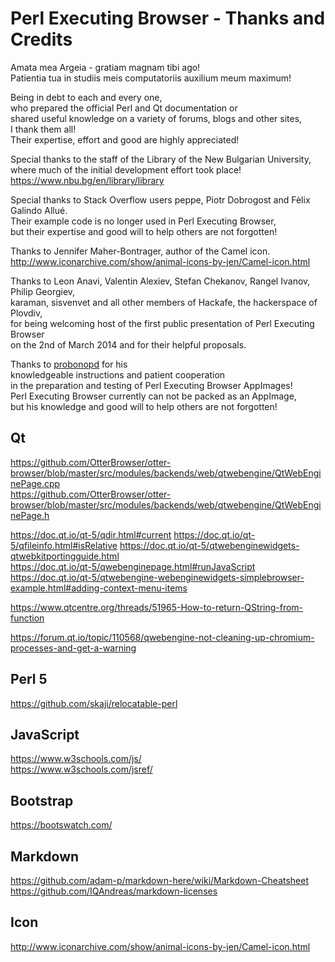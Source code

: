 # Perl Executing Browser - Thanks and Credits

Amata mea Argeia - gratiam magnam tibi ago!  
Patientia tua in studiis meis computatoriis auxilium meum maximum!  

Being in debt to each and every one,  
who prepared the official Perl and Qt documentation or  
shared useful knowledge on a variety of forums, blogs and other sites,  
I thank them all!  
Their expertise, effort and good are highly appreciated!  

Special thanks to the staff of the Library of the New Bulgarian University,  
where much of the initial development effort took place!  
https://www.nbu.bg/en/library/library  

Special thanks to Stack Overflow users peppe, Piotr Dobrogost and Fèlix Galindo Allué.  
Their example code is no longer used in Perl Executing Browser,  
but their expertise and good will to help others are not forgotten!  

Thanks to Jennifer Maher-Bontrager, author of the Camel icon.  
http://www.iconarchive.com/show/animal-icons-by-jen/Camel-icon.html  

Thanks to Leon Anavi, Valentin Alexiev, Stefan Chekanov, Rangel Ivanov, Philip Georgiev,  
karaman, sisvenvet and all other members of Hackafe, the hackerspace of Plovdiv,  
for being welcoming host of the first public presentation of Perl Executing Browser  
on the 2nd of March 2014 and for their helpful proposals.  

Thanks to [probonopd](https://github.com/probonopd) for his  
knowledgeable instructions and patient cooperation  
in the preparation and testing of Perl Executing Browser AppImages!  
Perl Executing Browser currently can not be packed as an AppImage,  
but his knowledge and good will to help others are not forgotten!  

## Qt

https://github.com/OtterBrowser/otter-browser/blob/master/src/modules/backends/web/qtwebengine/QtWebEnginePage.cpp  
https://github.com/OtterBrowser/otter-browser/blob/master/src/modules/backends/web/qtwebengine/QtWebEnginePage.h  

https://doc.qt.io/qt-5/qdir.html#current
https://doc.qt.io/qt-5/qfileinfo.html#isRelative
https://doc.qt.io/qt-5/qtwebenginewidgets-qtwebkitportingguide.html  
https://doc.qt.io/qt-5/qwebenginepage.html#runJavaScript  
https://doc.qt.io/qt-5/qtwebengine-webenginewidgets-simplebrowser-example.html#adding-context-menu-items  

https://www.qtcentre.org/threads/51965-How-to-return-QString-from-function

https://forum.qt.io/topic/110568/qwebengine-not-cleaning-up-chromium-processes-and-get-a-warning

## Perl 5

https://github.com/skaji/relocatable-perl  

## JavaScript

https://www.w3schools.com/js/  
https://www.w3schools.com/jsref/  

## Bootstrap

https://bootswatch.com/  

## Markdown

https://github.com/adam-p/markdown-here/wiki/Markdown-Cheatsheet  
https://github.com/IQAndreas/markdown-licenses  

## Icon

http://www.iconarchive.com/show/animal-icons-by-jen/Camel-icon.html  

